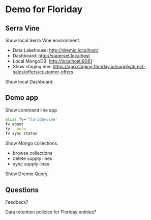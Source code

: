 # Demo for Floriday

## Serra Vine

Show local Serra Vine environment.

- Data Lakehouse: <http://dremio.localhost/>
- Dashboard: <http://superset.localhost>
- Local MongoDB: <http://localhost:8081>
- Show staging env: <https://app.staging.floriday.io/supply/direct-sales/offers/customer-offers>

Show local Dashboard.

## Demo app

Show command line app

```bash
alias fv='floridayvine'
fv about
fv --help
fv sync status
```

Show Mongo collections.

- browse collections
- delete supply lines
- sync supply lines

Show Dremio Query.

## Questions

Feedback?

Data retention policies for Floriday entities?
